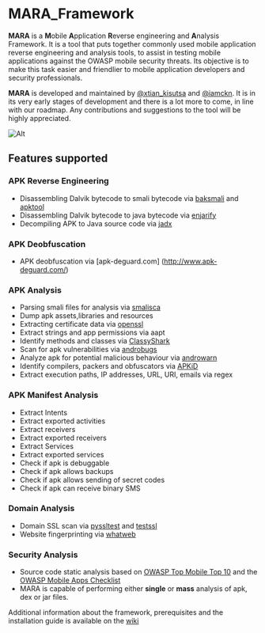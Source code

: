 # MARA_Framework
**MARA** is a **M**obile **A**pplication **R**everse engineering and **A**nalysis Framework. It is a tool that puts together commonly used mobile application reverse engineering and analysis tools, to assist in testing mobile applications against the OWASP mobile security threats. Its objective is to make this task easier and friendlier to mobile application developers and security professionals. 

**MARA** is developed and maintained by [@xtian_kisutsa](https://twitter.com/xtian_kisutsa) and [@iamckn](https://twitter.com/iamckn). It is in its very early stages of development and there is a lot more to come, in line with our roadmap. Any contributions and suggestions to the tool will be highly appreciated. 

![Alt](https://cloud.githubusercontent.com/assets/7021125/16489073/68e8faec-3edc-11e6-89f1-c403523e1338.png)

## Features supported
### APK Reverse Engineering
* Disassembling Dalvik bytecode to smali bytecode via [baksmali](https://bitbucket.org/JesusFreke/smali/downloads) and [apktool](https://ibotpeaches.github.io/Apktool/install/)
* Disassembling Dalvik bytecode to java bytecode via [enjarify](https://github.com/google/enjarify)
* Decompiling APK to Java source code via [jadx](https://github.com/skylot/jadx) 

### APK Deobfuscation
* APK deobfuscation via [apk-deguard.com] (http://www.apk-deguard.com/)

### APK Analysis
* Parsing smali files for analysis via [smalisca](https://github.com/dorneanu/smalisca) 
* Dump apk assets,libraries and resources
* Extracting certificate data via [openssl](https://github.com/openssl/openssl)
* Extract strings and app permissions via aapt
* Identify methods and classes via [ClassyShark](https://github.com/google/android-classyshark)
* Scan for apk vulnerabilities via [androbugs](https://github.com/AndroBugs/AndroBugs_Framework)
* Analyze apk for potential malicious behaviour via [androwarn](https://github.com/maaaaz/androwarn)
* Identify compilers, packers and obfuscators via [APKiD](https://github.com/rednaga/APKiD)
* Extract execution paths, IP addresses, URL, URI, emails via regex

### APK Manifest Analysis
* Extract Intents
* Extract exported activities
* Extract receivers
* Extract exported receivers
* Extract Services
* Extract exported services
* Check if apk is debuggable
* Check if apk allows backups
* Check if apk allows sending of secret codes
* Check if apk can receive binary SMS

### Domain Analysis
* Domain SSL scan via [pyssltest](https://github.com/moheshmohan/pyssltest) and [testssl](https://github.com/drwetter/testssl.sh) 
* Website fingerprinting via [whatweb](https://github.com/urbanadventurer/WhatWeb)

### Security Analysis
* Source code static analysis based on [OWASP Top Mobile Top 10](https://www.owasp.org/index.php/Mobile_Top_10_2016-Top_10) and the [OWASP Mobile Apps Checklist](https://drive.google.com/file/d/0BxOPagp1jPHWYmg3Y3BfLVhMcmc/view)
* MARA is capable of performing either **single** or **mass** analysis of apk, dex or jar files. 

Additional information about the framework, prerequisites and the installation guide is available on the [wiki](https://github.com/xtiankisutsa/MARA_Framework/wiki)


